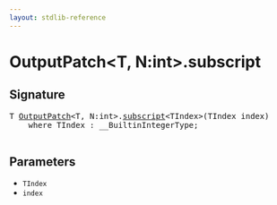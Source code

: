```yaml
---
layout: stdlib-reference
---
```


# OutputPatch\<T, N:int\>\.subscript

## Signature 

<pre>
T <a href="/stdlib-reference/types/OutputPatch/index" class="code_type">OutputPatch</a>&lt;T, N:<span class="code_keyword">int</span>&gt;.<a href="/stdlib-reference/types/OutputPatch/subscript">subscript</a>&lt;TIndex&gt;(TIndex <span class='code_param'>index</span>)
    <span class='code_keyword'>where</span> TIndex : __BuiltinIntegerType;

</pre>

## Parameters

* `TIndex`
* `index`

